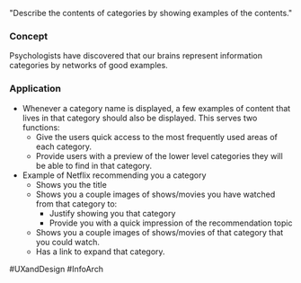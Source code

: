 "Describe the contents of categories by showing examples of the contents."

### Concept
Psychologists have discovered that our brains represent information categories by networks of good examples.

### Application
- Whenever a category name is displayed, a few examples of content that lives in that category should also be displayed. This serves two functions:
	- Give the users quick access to the most frequently used areas of each category.
	- Provide users with a preview of the lower level categories they will be able to find in that category.
- Example of Netflix recommending you a category
	- Shows you the title
	- Shows you a couple images of shows/movies you have watched from that category to:
		- Justify showing you that category
		- Provide you with a quick impression of the recommendation topic
	- Shows you a couple images of shows/movies of that category that you could watch.
	- Has a link to expand that category.

#UXandDesign #InfoArch
